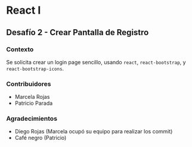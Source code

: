 # React I

## Desafío 2 - Crear Pantalla de Registro

### Contexto

Se solicita crear un login page sencillo, usando `react`, `react-bootstrap`, y `react-bootstrap-icons`.

### Contribuidores

* Marcela Rojas
* Patricio Parada

### Agradecimientos

* Diego Rojas (Marcela ocupó su equipo para realizar los commit)
* Café negro (Patricio)
